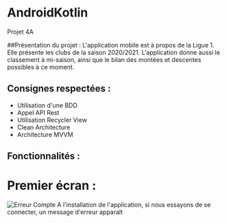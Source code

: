 # AndroidKotlin
Projet 4A

##Présentation du projet : 
L'application mobile est à propos de la Ligue 1. Elle présente les clubs de la saison 2020/2021.
L'application donne aussi le classement à mi-saison, ainsi que le bilan des montées et descentes possibles à ce moment.

## Consignes respectées : 
- Utilisation d'une BDD
- Appel API Rest
- Utilisation Recycler View
- Clean Architecture
- Architecture MVVM

## Fonctionnalités :
# Premier écran :
![Erreur Compte](https://user-images.githubusercontent.com/64019318/103384135-901a0780-4af5-11eb-8f40-947b2d3b8bb9.png)
A l'installation de l'application, si nous essayons de se connecter, un message d'erreur apparaît

